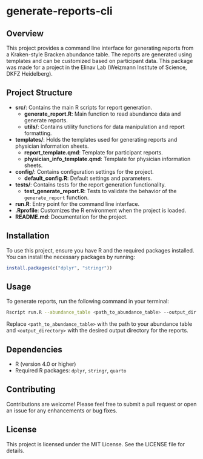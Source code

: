 # generate-reports-cli

## Overview
This project provides a command line interface for generating reports from a Kraken-style Bracken abundance table. The reports are generated using templates and can be customized based on participant data. This package was made for a project in the Elinav Lab (Weizmann Institute of Science, DKFZ Heidelberg).

## Project Structure
- **src/**: Contains the main R scripts for report generation.
  - **generate_report.R**: Main function to read abundance data and generate reports.
  - **utils/**: Contains utility functions for data manipulation and report formatting.
- **templates/**: Holds the templates used for generating reports and physician information sheets.
  - **report_template.qmd**: Template for participant reports.
  - **physician_info_template.qmd**: Template for physician information sheets.
- **config/**: Contains configuration settings for the project.
  - **default_config.R**: Default settings and parameters.
- **tests/**: Contains tests for the report generation functionality.
  - **test_generate_report.R**: Tests to validate the behavior of the `generate_report` function.
- **run.R**: Entry point for the command line interface.
- **.Rprofile**: Customizes the R environment when the project is loaded.
- **README.md**: Documentation for the project.

## Installation
To use this project, ensure you have R and the required packages installed. You can install the necessary packages by running:

```R
install.packages(c("dplyr", "stringr"))
```

## Usage
To generate reports, run the following command in your terminal:

```bash
Rscript run.R --abundance_table <path_to_abundance_table> --output_dir <output_directory>
```

Replace `<path_to_abundance_table>` with the path to your abundance table and `<output_directory>` with the desired output directory for the reports.

## Dependencies
- R (version 4.0 or higher)
- Required R packages: `dplyr`, `stringr`, `quarto`

## Contributing
Contributions are welcome! Please feel free to submit a pull request or open an issue for any enhancements or bug fixes.

## License
This project is licensed under the MIT License. See the LICENSE file for details.